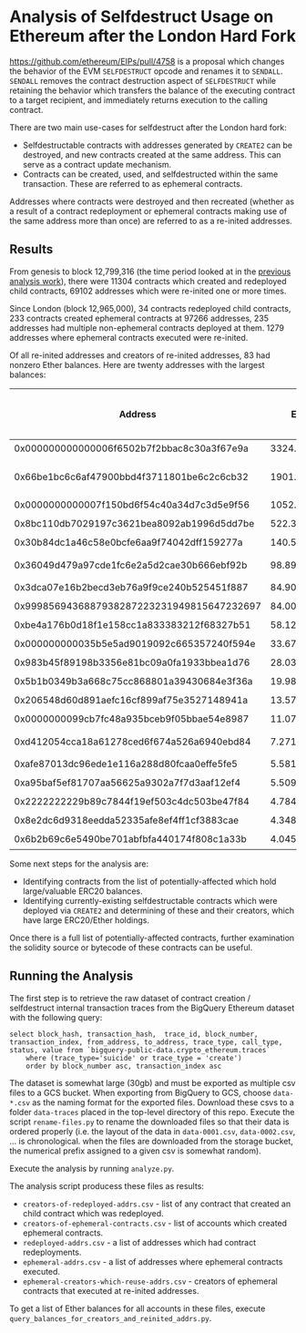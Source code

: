# Analysis of Selfdestruct Usage on Ethereum after the London Hard Fork
https://github.com/ethereum/EIPs/pull/4758 is a proposal which changes the behavior of the EVM `SELFDESTRUCT` opcode and renames it to `SENDALL`.  `SENDALL` removes the contract destruction aspect of `SELFDESTRUCT` while retaining the behavior which transfers the balance of the executing contract to a target recipient, and immediately returns execution to the calling contract.

There are two main use-cases for selfdestruct after the London hard fork:
* Selfdestructable contracts with addresses generated by `CREATE2` can be destroyed, and new contracts created at the same address.  This can serve as a contract update mechanism.
* Contracts can be created, used, and selfdestructed within the same transaction.  These are referred to as ephemeral contracts.

Addresses where contracts were destroyed and then recreated (whether as a result of a contract redeployment or ephemeral contracts making use of the same address more than once) are referred to as a re-inited addresses.

## Results

From genesis to block 12,799,316 (the time period looked at in the [previous analysis work](https://nbviewer.org/github/adompeldorius/selfdestruct-analysis/blob/main/analysis.ipynb)), there were 11304 contracts which created and redeployed child contracts, 69102 addresses which were re-inited one or more times.

Since London (block 12,965,000), 34 contracts redeployed child contracts, 233 contracts created ephemeral contracts at 97266 addresses, 235 addresses had multiple non-ephemeral contracts deployed at them.  1279 addresses where ephemeral contracts executed were re-inited.

Of all re-inited addresses and creators of re-inited addresses, 83 had nonzero Ether balances.  Here are twenty addresses with the largest balances:

| Address | Ether balance | Creator of re-inited contract | re-inited contract | Project |
| --------------------------- | --- | ---- | -- | -- |
|0x000000000000006f6502b7f2bbac8c30a3f67e9a|3324.420061694295||:heavy_check_mark:||
|0x66be1bc6c6af47900bbd4f3711801be6c2c6cb32|1901.0612243907497|:heavy_check_mark:|| [Third Floor Mutual](https://3fmutual.com/) |
|0x0000000000007f150bd6f54c40a34d7c3d5e9f56|1052.0346555690187||:heavy_check_mark:||
|0x8bc110db7029197c3621bea8092ab1996d5dd7be|522.381685684114|:heavy_check_mark:|||
|0x30b84dc1a46c58e0bcfe6aa9f74042dff159277a|140.56124777053802|:heavy_check_mark:|||
|0x36049d479a97cde1fc6e2a5d2cae30b666ebf92b|98.89128076172763|:heavy_check_mark:|| [Pine Finance](pine.finance) |
|0x3dca07e16b2becd3eb76a9f9ce240b525451f887|84.90239709803015|:heavy_check_mark:|||
|0x9998569436887938287223231949815647232697|84.00239483914334|:heavy_check_mark:|||
|0xbe4a176b0d18f1e158cc1a833383212f68327b51|58.12295457143919|:heavy_check_mark:|||
|0x000000000035b5e5ad9019092c665357240f594e|33.67848284726566||:heavy_check_mark:||
|0x983b45f89198b3356e81bc09a0fa1933bbea1d76|28.036818265914945|:heavy_check_mark:|||
|0x5b1b0349b3a668c75cc868801a39430684e3f36a|19.98447425583028|:heavy_check_mark:|||
|0x206548d60d891aefc16cf899af75e3527148941a|13.571287045047718|:heavy_check_mark:|||
|0x0000000099cb7fc48a935bceb9f05bbae54e8987|11.07584061230294||:heavy_check_mark:||
|0xd412054cca18a61278ced6f674a526a6940ebd84|7.271706101417892|:heavy_check_mark:||  [Pine Finance](pine.finance) |
|0xafe87013dc96ede1e116a288d80fcaa0effe5fe5|5.5812284324692545|:heavy_check_mark:|||
|0xa95baf5ef81707aa56625a9302a7f7d3aaf12ef4|5.509614527057623|:heavy_check_mark:|||
|0x2222222229b89c7844f19ef503c4dc503be47f84|4.784371587066971|:heavy_check_mark:|||
|0x8e2dc6d9318eedda52335afe8ef4ff1cf3883cae|4.348183572554626|:heavy_check_mark:|||
|0x6b2b69c6e5490be701abfbfa440174f808c1a33b|4.045736144113548|:heavy_check_mark:|||


Some next steps for the analysis are:
* Identifying contracts from the list of potentially-affected which hold large/valuable ERC20 balances.
* Identifying currently-existing selfdestructable contracts which were deployed via `CREATE2` and determining of these and their creators, which have large ERC20/Ether holdings.

Once there is a full list of potentially-affected contracts, further examination the solidity source or bytecode of these contracts can be useful.

## Running the Analysis

The first step is to retrieve the raw dataset of contract creation / selfdestruct internal transaction traces from the BigQuery Ethereum dataset with the following query:

```
select block_hash, transaction_hash,  trace_id, block_number, transaction_index, from_address, to_address, trace_type, call_type, status, value from `bigquery-public-data.crypto_ethereum.traces` 
    where (trace_type='suicide' or trace_type = 'create')
    order by block_number asc, transaction_index asc
```

The dataset is somewhat large (30gb) and must be exported as multiple csv files to a GCS bucket.  When exporting from BigQuery to GCS, choose `data-*.csv` as the naming format for the exported files.  Download these csvs to a folder `data-traces` placed in the top-level directory of this repo.  Execute the script `rename-files.py` to rename the downloaded files so that their data is ordered properly (i.e. the layout of the data in `data-0001.csv`, `data-0002.csv`, ... is chronological.  when the files are downloaded from the storage bucket, the numerical prefix assigned to a given csv is somewhat random).

Execute the analysis by running `analyze.py`.

The analysis script producess these files as results:
* `creators-of-redeployed-addrs.csv` - list of any contract that created an child contract which was redeployed.
* `creators-of-ephemeral-contracts.csv` - list of accounts which created ephemeral contracts.
* `redeployed-addrs.csv` - a list of addresses which had contract redeployments.
* `ephemeral-addrs.csv` - a list of addresses where ephemeral contracts executed.
* `ephemeral-creators-which-reuse-addrs.csv` - creators of ephemeral contracts that executed at re-inited addresses.

To get a list of Ether balances for all accounts in these files, execute `query_balances_for_creators_and_reinited_addrs.py`.
